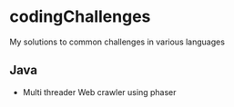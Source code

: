 # codingChallenges
My solutions to common challenges in  various languages 

## Java
* Multi threader Web crawler using phaser 
